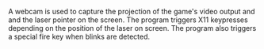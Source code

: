 A webcam is used to capture the projection of the game's video output and and the laser pointer on the screen.
The program triggers X11 keypresses depending on the position of the laser on screen. The program also triggers a special fire key when blinks are detected.
